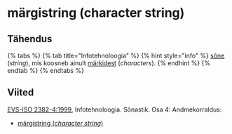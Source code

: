 # märgistring \(character string\)

## Tähendus

{% tabs %}
{% tab title="Infotehnoloogia" %}
{% hint style="info" %}
[sõne ](sone-string.md)\(_string_\), mis koosneb ainult [märkidest](maerk-character.md) \(_characters_\).
{% endhint %}
{% endtab %}
{% endtabs %}

## Viited

[EVS-ISO 2382-4:1999](https://www.evs.ee/et/evs-iso-2382-4-1999), Infotehnoloogia. Sõnastik. Osa 4: Andmekorraldus:

* [märgistring \(_character string_\)](http://www.eki.ee/dict/its/index.cgi?Q=märgistring&F=M&C06=et&C01=1&C10=1)

